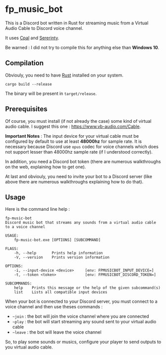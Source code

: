# fp_music_bot
This is a Discord bot written in Rust for streaming music from a Virtual Audio Cable to Discord voice channel.

It uses [Cpal](https://docs.rs/cpal) and [Sererinty](https://docs.rs/serenity).

Be warned : I did not try to compile this for anything else than **Windows 10**.

## Compilation

Obviouly, you need to have [Rust](https://www.rust-lang.org) installed on your system. 

`cargo build --release`

The binary will be present in `target/release`.

## Prerequisites

Of course, you must install (if not already the case) some kind of virtual audio cable. I suggest this one : https://www.vb-audio.com/Cable. 

**Important Notes** : The input device for your virtual cable must be configured by default to use at least __48000hz__ for sample rate. It is necessary because Discord use `opus` codec for voice channels which does not support lesser than 48000hz sample rate (if I understood correctly).

In addition, you need a Discord bot token (there are numerous walkthroughs on the web, explaining how to get one). 

At last and obviouly, you need to invite your bot to a Discord server (like above there are numerous walkthroughs explaining how to do that).

## Usage

Here is the command line help : 

```
fp-music-bot
Discord music bot that streams any sounds from a virtual audio cable to a voice channel

USAGE:
    fp-music-bot.exe [OPTIONS] [SUBCOMMAND]

FLAGS:
    -h, --help       Prints help information
    -V, --version    Prints version information

OPTIONS:
    -i, --input-device <device>     [env: FPMUSICBOT_INPUT_DEVICE=]
    -t, --token <token>             [env: FPMUSICBOT_DISCORD_TOKEN=]

SUBCOMMANDS:
    help    Prints this message or the help of the given subcommand(s)
    list    Lists all compatible input devices

```

When your bot is connected to your Discord server, you must connect to a voice channel and then use theses commands : 

* `~join` : the bot will join the voice channel where you are connected
* `~play` : the bot will start streaming any sound sent to your virtual audio cable
* `~leave` : the bot will leave the voice channel 

So, to play some sounds or musics, configure your player to send outputs to you virtual audio cable. 



